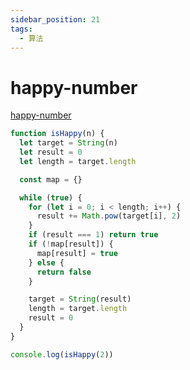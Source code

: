 ```yaml
---
sidebar_position: 21
tags:
  - 算法
---
```


# happy-number

[happy-number](https://leetcode.com/problems/happy-number/)

```js
function isHappy(n) {
  let target = String(n)
  let result = 0
  let length = target.length

  const map = {}

  while (true) {
    for (let i = 0; i < length; i++) {
      result += Math.pow(target[i], 2)
    }
    if (result === 1) return true
    if (!map[result]) {
      map[result] = true
    } else {
      return false
    }

    target = String(result)
    length = target.length
    result = 0
  }
}

console.log(isHappy(2))
```
